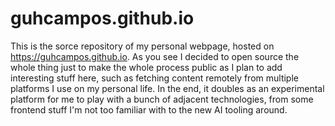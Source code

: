 # guhcampos.github.io

This is the sorce repository of my personal webpage, hosted on
https://guhcampos.github.io. As you see I decided to open source the whole
thing just to make the whole process public as I plan to add interesting stuff
here, such as fetching content remotely from multiple platforms I use on my
personal life. In the end, it doubles as an experimental platform for me to play
with a bunch of adjacent technologies, from some frontend stuff I'm not too
familiar with to the new AI tooling around.
